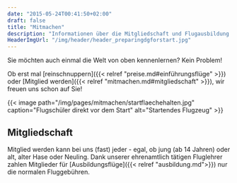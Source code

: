 ```yaml
---
date: "2015-05-24T00:41:50+02:00"
draft: false
title: "Mitmachen"
description: "Informationen über die Mitgliedschaft und Flugausbildung sowie über Schnupperlüge beim Aero-Club Baden-Baden e.V."
HeaderImgUrl: "/img/header/header_preparingdgforstart.jpg"
---
```

Sie möchten auch einmal die Welt von oben kennenlernen? Kein Problem!

Ob erst mal [reinschnuppern]({{< relref "preise.md#einführungsflüge" >}}) oder [Mitglied werden]({{< relref "mitmachen.md#mitgliedschaft" >}}), wir freuen uns schon auf Sie!

{{< image path="/img/pages/mitmachen/startflaechehalten.jpg" caption="Flugschüler direkt vor dem Start" alt="Startendes Flugzeug" >}}

Mitgliedschaft
--------------

Mitglied werden kann bei uns (fast) jeder - egal, ob jung (ab 14 Jahren) oder alt, alter Hase oder Neuling. 
Dank unserer ehrenamtlich tätigen Fluglehrer zahlen Mitglieder für [Ausbildungsflüge]({{< relref "ausbildung.md">}}) nur die normalen Fluggebühren.


